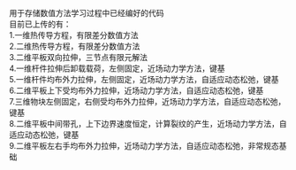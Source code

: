 用于存储数值方法学习过程中已经编好的代码  
目前已上传的有：  
1.一维热传导方程，有限差分数值方法  
2.二维热传导方程，有限差分数值方法  
3.二维平板双向拉伸，三节点有限元解法  
4.一维杆件拉伸后卸载载荷，左侧固定，近场动力学方法，键基  
5.一维杆件均布外力拉伸，左侧固定，近场动力学方法，自适应动态松弛，键基  
6.二维平板上下受均布外力拉伸，近场动力学方法，自适应动态松弛，键基  
7.三维物块左侧固定，右侧受均布外力拉伸，近场动力学方法，自适应动态松弛，键基  
8.二维平板中间带孔，上下边界速度恒定，计算裂纹的产生，近场动力学方法，自适应动态松弛，键基  
9.二维平板左右手均布外力拉伸，近场动力学方法，自适应动态松弛，非常规态基础
